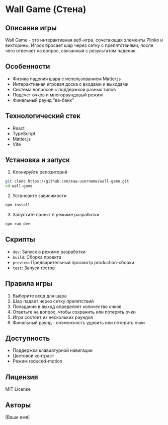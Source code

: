 # Wall Game (Стена)

## Описание игры

Wall Game - это интерактивная веб-игра, сочетающая элементы Plinko и викторины. Игрок бросает шар через сетку с препятствиями, после чего отвечает на вопрос, связанный с результатом падения.

## Особенности

- Физика падения шара с использованием Matter.js
- Интерактивная игровая доска с входами и выходами
- Система вопросов с поддержкой разных типов
- Подсчет очков и многораундовый режим
- Финальный раунд "ва-банк"

## Технологический стек

- React
- TypeScript
- Matter.js
- Vite

## Установка и запуск

1. Клонируйте репозиторий
```bash
git clone https://github.com/ваш-username/wall-game.git
cd wall-game
```

2. Установите зависимости
```bash
npm install
```

3. Запустите проект в режиме разработки
```bash
npm run dev
```

## Скрипты

- `dev`: Запуск в режиме разработки
- `build`: Сборка проекта
- `preview`: Предварительный просмотр production-сборки
- `test`: Запуск тестов

## Правила игры

1. Выберите вход для шара
2. Шар падает через сетку препятствий
3. Попадание в выход определяет количество очков
4. Ответьте на вопрос, чтобы сохранить или потерять очки
5. Игра состоит из нескольких раундов
6. Финальный раунд - возможность удвоить или потерять очки

## Доступность

- Поддержка клавиатурной навигации
- Цветовой контраст
- Режим reduced-motion

## Лицензия

MIT License

## Авторы

[Ваше имя]

